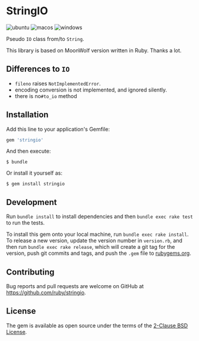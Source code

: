 # StringIO

![ubuntu](https://github.com/ruby/stringio/workflows/ubuntu/badge.svg?branch=master&event=push)
![macos](https://github.com/ruby/stringio/workflows/macos/badge.svg?branch=master&event=push)
![windows](https://github.com/ruby/stringio/workflows/windows/badge.svg?branch=master&event=push)

Pseudo `IO` class from/to `String`.

This library is based on MoonWolf version written in Ruby.  Thanks a lot.

## Differences to `IO`

* `fileno` raises `NotImplementedError`.
* encoding conversion is not implemented, and ignored silently.
* there is no`#to_io` method

## Installation

Add this line to your application's Gemfile:

```ruby
gem 'stringio'
```

And then execute:

    $ bundle

Or install it yourself as:

    $ gem install stringio

## Development

Run `bundle install` to install dependencies and then `bundle exec rake test` to run the tests. 

To install this gem onto your local machine, run `bundle exec rake install`. To release a new version, update the version number in `version.rb`, and then run `bundle exec rake release`, which will create a git tag for the version, push git commits and tags, and push the `.gem` file to [rubygems.org](https://rubygems.org).

## Contributing

Bug reports and pull requests are welcome on GitHub at https://github.com/ruby/stringio.

## License

The gem is available as open source under the terms of the [2-Clause BSD License](https://opensource.org/licenses/BSD-2-Clause).
